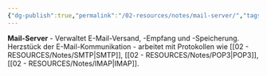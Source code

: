 ```yaml
---
{"dg-publish":true,"permalink":"/02-resources/notes/mail-server/","tags":["netzwerk/server","kommunikation/email"],"noteIcon":"","updated":"2025-08-28T20:50:30.000+02:00"}
---
```



**Mail-Server** - Verwaltet E-Mail-Versand, -Empfang und -Speicherung.
Herzstück der E-Mail-Kommunikation - arbeitet mit Protokollen wie [[02 - RESOURCES/Notes/SMTP\|SMTP]], [[02 - RESOURCES/Notes/POP3\|POP3]], [[02 - RESOURCES/Notes/IMAP\|IMAP]].